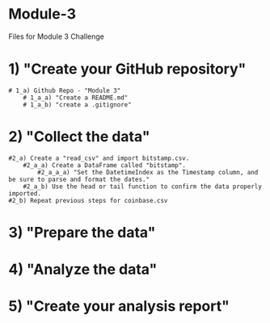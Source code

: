 # Module-3
Files for Module 3 Challenge
# 1) "Create your GitHub repository"
    # 1_a) Github Repo - "Module 3"
        # 1_a_a) "Create a README.md"
        # 1_a_b) "create a .gitignore"
# 2) "Collect the data"
    #2_a) Create a "read_csv" and import bitstamp.csv.
        #2_a_a) Create a DataFrame called "bitstamp".
            #2_a_a_a) "Set the DatetimeIndex as the Timestamp column, and be sure to parse and format the dates."
        #2_a_b) Use the head or tail function to confirm the data properly imported.
    #2_b) Repeat previous steps for coinbase.csv
# 3) "Prepare the data"
# 4) "Analyze the data"
# 5) "Create your analysis report"

